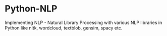 # Python-NLP
Implementing NLP - Natural Library Processing with various NLP libraries in Python like nltk, wordcloud, textblob, gensim, spacy etc.
